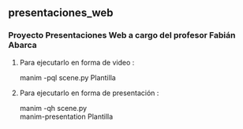 ## presentaciones_web
### Proyecto Presentaciones Web a cargo del profesor Fabián Abarca

1. Para ejecutarlo en forma de video : 

    manim -pql scene.py Plantilla
   
2. Para ejecutarlo en forma de presentación : 

    manim -qh scene.py  
    manim-presentation Plantilla

